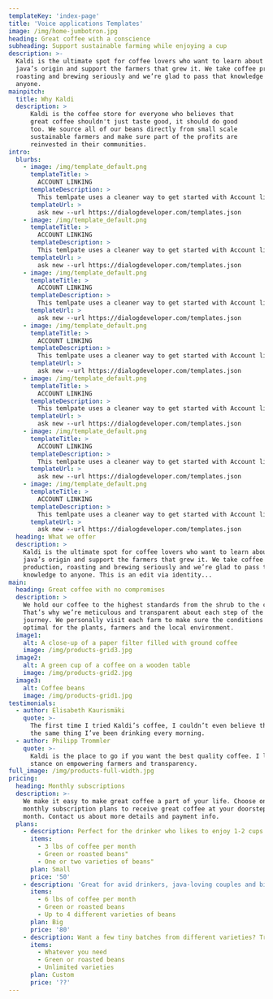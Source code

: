 ```yaml
---
templateKey: 'index-page'
title: 'Voice applications Templates'
image: /img/home-jumbotron.jpg
heading: Great coffee with a conscience
subheading: Support sustainable farming while enjoying a cup
description: >-
  Kaldi is the ultimate spot for coffee lovers who want to learn about their
  java’s origin and support the farmers that grew it. We take coffee production,
  roasting and brewing seriously and we’re glad to pass that knowledge to
  anyone.
mainpitch:
  title: Why Kaldi
  description: >
      Kaldi is the coffee store for everyone who believes that
      great coffee shouldn't just taste good, it should do good
      too. We source all of our beans directly from small scale
      sustainable farmers and make sure part of the profits are
      reinvested in their communities.
intro:
  blurbs:
    - image: /img/template_default.png
      templateTitle: >
        ACCOUNT LINKING
      templateDescription: >
        This temlpate uses a cleaner way to get started with Account linkcing concepts.
      templateUrl: >
        ask new --url https://dialogdeveloper.com/templates.json
    - image: /img/template_default.png
      templateTitle: >
        ACCOUNT LINKING
      templateDescription: >
        This temlpate uses a cleaner way to get started with Account linkcing concepts.
      templateUrl: >
        ask new --url https://dialogdeveloper.com/templates.json
    - image: /img/template_default.png
      templateTitle: >
        ACCOUNT LINKING
      templateDescription: >
        This temlpate uses a cleaner way to get started with Account linkcing concepts.
      templateUrl: >
        ask new --url https://dialogdeveloper.com/templates.json
    - image: /img/template_default.png
      templateTitle: >
        ACCOUNT LINKING
      templateDescription: >
        This temlpate uses a cleaner way to get started with Account linkcing concepts.
      templateUrl: >
        ask new --url https://dialogdeveloper.com/templates.json
    - image: /img/template_default.png
      templateTitle: >
        ACCOUNT LINKING
      templateDescription: >
        This temlpate uses a cleaner way to get started with Account linkcing concepts.
      templateUrl: >
        ask new --url https://dialogdeveloper.com/templates.json
    - image: /img/template_default.png
      templateTitle: >
        ACCOUNT LINKING
      templateDescription: >
        This temlpate uses a cleaner way to get started with Account linkcing concepts.
      templateUrl: >
        ask new --url https://dialogdeveloper.com/templates.json
    - image: /img/template_default.png
      templateTitle: >
        ACCOUNT LINKING
      templateDescription: >
        This temlpate uses a cleaner way to get started with Account linkcing concepts.
      templateUrl: >
        ask new --url https://dialogdeveloper.com/templates.json                        
  heading: What we offer
  description: >
    Kaldi is the ultimate spot for coffee lovers who want to learn about their
    java’s origin and support the farmers that grew it. We take coffee
    production, roasting and brewing seriously and we’re glad to pass that
    knowledge to anyone. This is an edit via identity...
main:
  heading: Great coffee with no compromises
  description: >
    We hold our coffee to the highest standards from the shrub to the cup.
    That’s why we’re meticulous and transparent about each step of the coffee’s
    journey. We personally visit each farm to make sure the conditions are
    optimal for the plants, farmers and the local environment.
  image1:
    alt: A close-up of a paper filter filled with ground coffee
    image: /img/products-grid3.jpg
  image2:
    alt: A green cup of a coffee on a wooden table
    image: /img/products-grid2.jpg
  image3:
    alt: Coffee beans
    image: /img/products-grid1.jpg
testimonials:
  - author: Elisabeth Kaurismäki
    quote: >-
      The first time I tried Kaldi’s coffee, I couldn’t even believe that was
      the same thing I’ve been drinking every morning.
  - author: Philipp Trommler
    quote: >-
      Kaldi is the place to go if you want the best quality coffee. I love their
      stance on empowering farmers and transparency.
full_image: /img/products-full-width.jpg
pricing:
  heading: Monthly subscriptions
  description: >-
    We make it easy to make great coffee a part of your life. Choose one of our
    monthly subscription plans to receive great coffee at your doorstep each
    month. Contact us about more details and payment info.
  plans:
    - description: Perfect for the drinker who likes to enjoy 1-2 cups per day.
      items:
        - 3 lbs of coffee per month
        - Green or roasted beans"
        - One or two varieties of beans"
      plan: Small
      price: '50'
    - description: 'Great for avid drinkers, java-loving couples and bigger crowds'
      items:
        - 6 lbs of coffee per month
        - Green or roasted beans
        - Up to 4 different varieties of beans
      plan: Big
      price: '80'
    - description: Want a few tiny batches from different varieties? Try our custom plan
      items:
        - Whatever you need
        - Green or roasted beans
        - Unlimited varieties
      plan: Custom
      price: '??'
---
```


